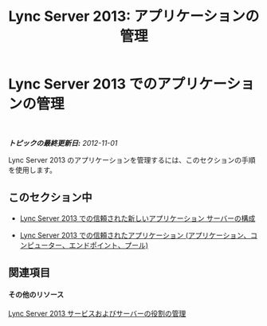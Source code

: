 ﻿---
title: 'Lync Server 2013: アプリケーションの管理'
TOCTitle: アプリケーションの管理
ms:assetid: 34d8bbd0-3010-4b5e-8846-7ae7a0753cbb
ms:mtpsurl: https://technet.microsoft.com/ja-jp/library/JJ688019(v=OCS.15)
ms:contentKeyID: 49886912
ms.date: 05/19/2016
mtps_version: v=OCS.15
ms.translationtype: HT
---

# Lync Server 2013 でのアプリケーションの管理

 

_**トピックの最終更新日:** 2012-11-01_

Lync Server 2013 のアプリケーションを管理するには、このセクションの手順を使用します。

## このセクション中

  - [Lync Server 2013 での信頼された新しいアプリケーション サーバーの構成](lync-server-2013-configure-a-new-trusted-application-server.md)

  - [Lync Server 2013 での信頼されたアプリケーション (アプリケーション、コンピューター、エンドポイント、プール)](lync-server-2013-trusted-applications-application-computer-endpoint-pool.md)

## 関連項目

#### その他のリソース

[Lync Server 2013 サービスおよびサーバーの役割の管理](lync-server-2013-managing-lync-server-services-and-server-roles.md)


